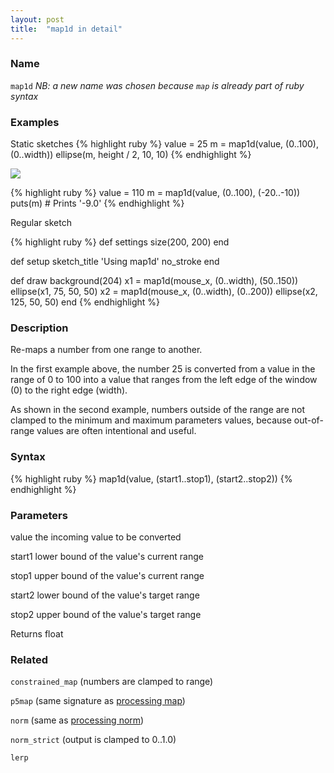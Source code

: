 ```yaml
---
layout: post
title:  "map1d in detail"
---
```


### Name ###

`map1d` _NB: a new name was chosen because `map` is already part of ruby syntax_

### Examples ###

Static sketches
{% highlight ruby %}
value = 25
m = map1d(value, (0..100), (0..width))
ellipse(m, height / 2, 10, 10)
{% endhighlight %}

<img src="/assets/map1d.png" />

{% highlight ruby %}
value = 110
m = map1d(value, (0..100), (-20..-10))
puts(m)  # Prints '-9.0'
{% endhighlight %}


Regular sketch

{% highlight ruby %}
def settings
  size(200, 200)
end

def setup
  sketch_title 'Using map1d'
  no_stroke
end

def draw
  background(204)
  x1 = map1d(mouse_x, (0..width), (50..150))
  ellipse(x1, 75, 50, 50)
  x2 = map1d(mouse_x, (0..width), (0..200))
  ellipse(x2, 125, 50, 50)
end
{% endhighlight %}

### Description	###

Re-maps a number from one range to another.

In the first example above, the number 25 is converted from a value in the range of 0 to 100 into a value that ranges from the left edge of the window (0) to the right edge (width).

As shown in the second example, numbers outside of the range are not clamped to the minimum and maximum parameters values, because out-of-range values are often intentional and useful.

### Syntax ###

{% highlight ruby %}
map1d(value, (start1..stop1), (start2..stop2))
{% endhighlight %}

### Parameters ###

value	the incoming value to be converted

start1 lower bound of the value's current range

stop1	upper bound of the value's current range

start2	lower bound of the value's target range

stop2 upper bound of the value's target range

Returns	float

### Related ###

`constrained_map` (numbers are clamped to range)

`p5map` (same signature as [processing map][map])

`norm` (same as [processing norm][norm])

`norm_strict` (output is clamped to 0..1.0)

`lerp`

[norm]:https://processing.org/reference/norm_.html
[map]:https://processing.org/reference/map_.html

